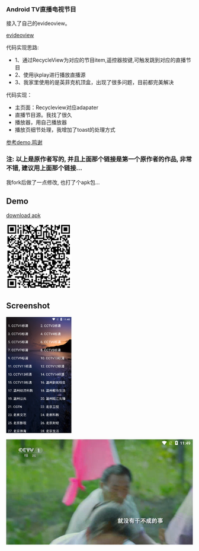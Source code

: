 ### Android TV直播电视节目


接入了自己的evideoview。

[evideoview](https://github.com/ccx1/EView)

代码实现思路:

- 1、通过RecycleView为对应的节目item,遥控器按键,可触发跳到对应的直播节目
- 2、使用ijkplay进行播放直播源
- 3、我家里使用的是英菲克机顶盒，出现了很多问题，目前都完美解决

代码实现：

- 主页面：Recycleview对应adapater
- 直播节目源。我找了很久
- 播放器，用自己播放器
- 播放页细节处理，我增加了toast的处理方式


[参考demo,鸣谢](https://github.com/hejunlin2013/LivePlayback)


### 注: 以上是原作者写的, 并且上面那个链接是第一个原作者的作品, 非常不错, 建议用上面那个链接...
 我fork后做了一点修改, 也打了个apk包...
## Demo
<a href="https://github.com/actor20170211030627/LiveplayPack/raw/master/liveplayback-debug.apk">download apk</a>

<img src="Screenshots/qr_code.png" width=35%></img>

## Screenshot
<img src="Screenshots/1.png" width=35%></img>

<img src="Screenshots/2.png"></img>
